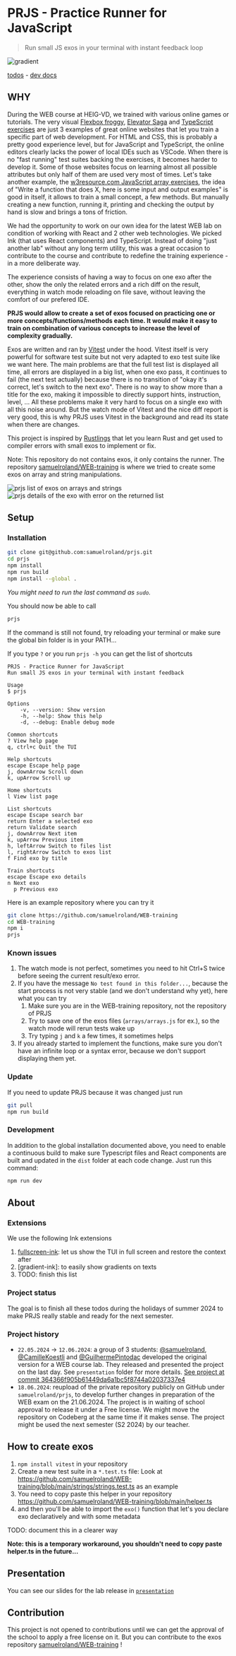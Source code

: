 # PRJS - Practice Runner for JavaScript

> Run small JS exos in your terminal with instant feedback loop

![gradient](gradient_banner.png)

[todos](todos.md) - [dev docs](dev.md)

## WHY
During the WEB course at HEIG-VD, we trained with various online games or tutorials. The very visual [Flexbox froggy](https://flexboxfroggy.com/), [Elevator Saga](https://play.elevatorsaga.com/) and [TypeScript exercises](https://typescript-exercises.github.io/#exercise=1&file=%2Findex.ts) are just 3 examples of great online websites that let you train a specific part of web development. For HTML and CSS, this is probably a pretty good experience level, but for JavaScript and TypeScript, the online editors clearly lacks the power of local IDEs such as VSCode. When there is no "fast running" test suites backing the exercises, it becomes harder to develop it. Some of those websites focus on learning almost all possible attributes but only half of them are used very most of times.
Let's take another example, the [w3resource.com JavaScript array exercises](https://www.w3resource.com/javascript-exercises/javascript-array-exercises.php), the idea of "Write a function that does X, here is some input and output examples" is good in itself, it allows to train a small concept, a few methods. But manually creating a new function, running it, printing and checking the output by hand is slow and brings a tons of friction.

We had the opportunity to work on our own idea for the latest WEB lab on condition of working with React and 2 other web technologies. We picked Ink (that uses React components) and TypeScript. Instead of doing "just another lab" without any long term utility, this was a great occasion to contribute to the course and contribute to redefine the training experience - in a more deliberate way.

The experience consists of having a way to focus on one exo after the other, show the only the related errors and a rich diff on the result, everything in watch mode reloading on file save, without leaving the comfort of our prefered IDE.

**PRJS would allow to create a set of exos focused on practicing one or more concepts/functions/methods each time. It would make it easy to train on combination of various concepts to increase the level of complexity gradually.**

Exos are written and ran by [Vitest](https://vitest.dev) under the hood. Vitest itself is very powerful for software test suite but not very adapted to exo test suite like we want here. The main problems are that the full test list is displayed all time, all errors are displayed in a big list, when one exo pass, it continues to fail (the next test actually) because there is no transition of "okay it's correct, let's switch to the next exo". There is no way to show more than a title for the exo, making it impossible to directly support hints, instruction, level, ... All these problems make it very hard to focus on a single exo with all this noise around. But the watch mode of Vitest and the nice diff report is very good, this is why PRJS uses Vitest in the background and read its state when there are changes.

This project is inspired by [Rustlings](https://rustlings.cool/) that let you learn Rust and get used to compiler errors with small exos to implement or fix.

Note: This repository do not contains exos, it only contains the runner. The repository [samuelroland/WEB-training](https://github.com/samuelroland/WEB-training) is where we tried to create some exos on array and string manipulations.

<!-- ## Goal
Implémenter une TUI (Text User Interface - CLI en plein écran) pour faciliter l'exécution d'exercices de code avec feedback riche et instantané. Les exos seraient mis à disposition dans un repository Git.

Le projet consisterait à:
1. permettre de parcourir (recherche, filtre, sélection) des exos dans les différents sujets/compétences
1. afficher les exos l'un après l'autre, relancer le test associé à chaque sauvegarde du fichier (watch mode), afficher la raison d'un fail, inclure des indices, afficher un succès et automatiquement passer au suivant après 1s
1. définir une structure/abstraction pour écrire le plus facilement possible des nouveaux exos et leurs tests associés (choisir une structure de donnée adaptée)

Les avantages:
1. Développer un outil qui rend l'expérience de pratique du cours de WEB tellement simple qu'on ne pourrait plus s'en passer
1. Découvrir un outil ([Ink](https://term.ink)) pour faire des TUI en JS (qui utilise des composants React pour gérer la mise en page)
1. Pratiquer TypeScript et React, et découvrir ce qui est possible de faire avec un framework de TUI -->

![prjs list of exos on arrays and strings](imgs/prjs-list.png)
![prjs details of the exo with error on the returned list](imgs/prjs-details.png)

## Setup

### Installation

```sh
git clone git@github.com:samuelroland/prjs.git
cd prjs
npm install
npm run build
npm install --global .
```
*You might need to run the last command as `sudo`.*

You should now be able to call
```sh
prjs
```

If the command is still not found, try reloading your terminal or make sure the global bin folder is in your PATH...

If you type `?` or you run `prjs -h` you can get the list of shortcuts
```
PRJS - Practice Runner for JavaScript
Run small JS exos in your terminal with instant feedback

Usage
$ prjs

Options
	-v, --version: Show version
	-h, --help: Show this help
	-d, --debug: Enable debug mode

Common shortcuts
? View help page
q, ctrl+c Quit the TUI

Help shortcuts
escape Escape help page
j, downArrow Scroll down
k, upArrow Scroll up

Home shortcuts
l View list page

List shortcuts
escape Escape search bar
return Enter a selected exo
return Validate search
j, downArrow Next item
k, upArrow Previous item
h, leftArrow Switch to files list
l, rightArrow Switch to exos list
f Find exo by title

Train shortcuts
escape Escape exo details
n Next exo
  p Previous exo
```

Here is an example repository where you can try it
```sh
git clone https://github.com/samuelroland/WEB-training
cd WEB-training
npm i
prjs
```
<!-- Note: for some unknown reason, Vitest ^1.6.0 need to be installed in the training repository too... not sure actually... -->

### Known issues
1. The watch mode is not perfect, sometimes you need to hit Ctrl+S twice before seeing the current result/exo error.
1. If you have the message `No test found in this folder...`, because the start process is not very stable (and we don't understand why yet), here what you can try
	1. Make sure you are in the WEB-training repository, not the repository of PRJS
	1. Try to save one of the exos files (`arrays/arrays.js` for ex.), so the watch mode will rerun tests wake up
	1. Try typing `j` and `k` a few times, it sometimes helps
1. If you already started to implement the functions, make sure you don't have an infinite loop or a syntax error, because we don't support displaying them yet.


### Update
If you need to update PRJS because it was changed just run
```bash
git pull
npm run build
```

### Development
In addition to the global installation documented above, you need to enable a continuous build to make sure Typescript files and React components are built and updated in the `dist` folder at each code change. Just run this command:
```bash
npm run dev
```

## About
### Extensions
We use the following Ink extensions
1. [fullscreen-ink](https://github.com/DaniGuardiola/fullscreen-ink): let us show the TUI in full screen and restore the context after
1. [gradient-ink]: to easily show gradients on texts
1. TODO: finish this list

### Project status
The goal is to finish all these todos during the holidays of summer 2024 to make PRJS really stable and ready for the next semester.

### Project history
- `22.05.2024` -> `12.06.2024`: a group of 3 students: [@samuelroland](https://github.com/samuelroland), [@CamilleKoestli](https://github.com/CamilleKoestli) and [@GuilhermePintodac](https://github.com/GuilhermePintodac) developed the original version for a WEB course lab. They released and presented the project on the last day. See `presentation` folder for more details. [See project at commit 364366f905b61449da6a1bc5f8744a02037337e4](https://github.com/samuelroland/prjs/tree/364366f905b61449da6a1bc5f8744a02037337e4)
- `18.06.2024`: reupload of the private repository publicly on GitHub under `samuelroland/prjs`, to develop further changes in preparation of the WEB exam on the 21.06.2024. The project is in waiting of school approval to release it under a Free license. We might move the repository on Codeberg at the same time if it makes sense. The project might be used the next semester (S2 2024) by our teacher.

## How to create exos
1. `npm install vitest` in your repository
1. Create a new test suite in a `*.test.ts` file: Look at https://github.com/samuelroland/WEB-training/blob/main/strings/strings.test.ts as an example
1. You need to copy paste this helper in your repository https://github.com/samuelroland/WEB-training/blob/main/helper.ts
1. and then you'll be able to import the `exo()` function that let's you declare exo declaratively and with some metadata

TODO: document this in a clearer way

**Note: this is a temporary workaround, you shouldn't need to copy paste helper.ts in the future...**

## Presentation
You can see our slides for the lab release in [`presentation`](presentation/README.md)

## Contribution
This project is not opened to contributions until we can get the approval of the school to apply a free license on it. But you can contribute to the exos repository [samuelroland/WEB-training](https://github.com/samuelroland/WEB-training) !
